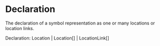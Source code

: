 # Declaration

The declaration of a symbol representation as one or many locations or location links.

Declaration: Location | Location[] | LocationLink[]


